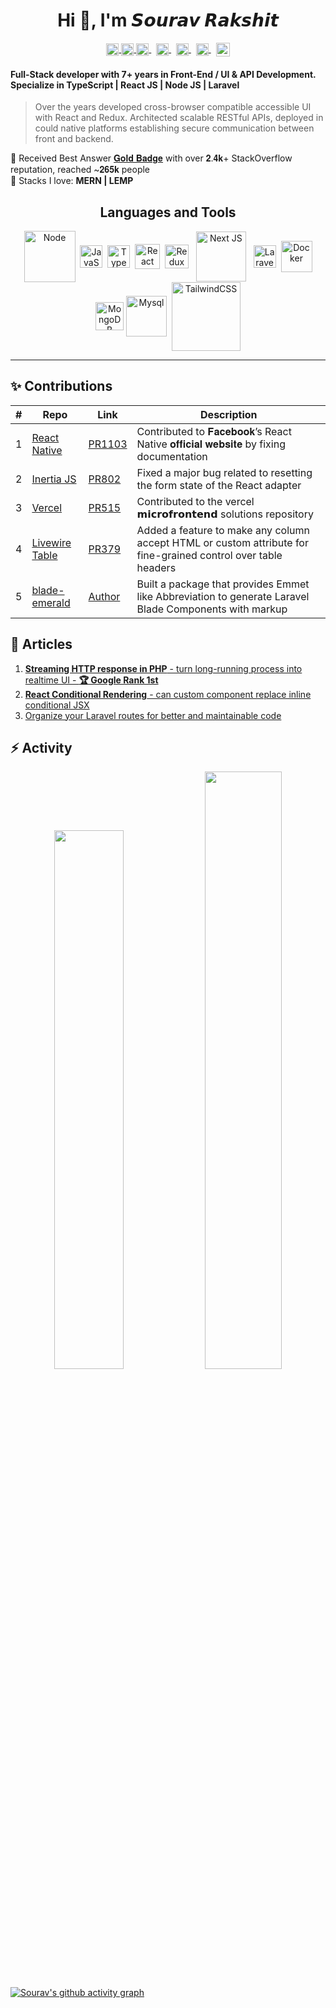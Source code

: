 <h1 align="center">Hi 🤙, I'm 𝙎𝙤𝙪𝙧𝙖𝙫 𝙍𝙖𝙠𝙨𝙝𝙞𝙩</h1>

<p align="center">
  <a href="https://github.com/devsrv/" target="_blank">
  <img align="center" alt="Github" width="20px" src="https://cdn.jsdelivr.net/npm/simple-icons@v3/icons/github.svg" />
  </a>
  
  <a href="https://stackblitz.com/@rsrv1" target="_blank">
  <img align="center" alt="StackBlitz" width="20px" src="https://cdn.jsdelivr.net/npm/simple-icons@v8/icons/stackblitz.svg" />
  </a>
  
  <a href="https://stackoverflow.com/users/7819438/devsourav" target="_blank">
   <img align="center" alt="StackOverflow" width="20px" src="https://cdn.jsdelivr.net/npm/simple-icons@v8/icons/stackoverflow.svg" />
  </a>
  &nbsp;
  <a href="https://instagram.com/im.sourav" target="_blank">
   <img align="center" alt="Instagram" width="20px" src="https://cdn.jsdelivr.net/npm/simple-icons@v3/icons/instagram.svg" />
  </a>
   &nbsp;
  <a href="https://linkedin.com/in/sourav-rakshit1" target="_blank">
   <img align="center" alt="LinkedIn" width="20px" src="https://cdn.jsdelivr.net/npm/simple-icons@v3/icons/linkedin.svg" />
  </a>
   &nbsp;
  <a href="https://twitter.com/srvrksh" target="_blank">
   <img align="center" alt="Twitter" width="20px" src="https://cdn.jsdelivr.net/npm/simple-icons@v3/icons/twitter.svg" />
  </a>
   &nbsp;
  <a href="mailto:hello@itsrav.dev">
   <img align="center" width="22px" src="https://cdn.jsdelivr.net/npm/simple-icons@v3/icons/gmail.svg" />
  </a>
</p>



#### Full-Stack developer with 7+ years in Front-End / UI & API Development. Specialize in TypeScript | React JS | Node JS | Laravel

> Over the years developed cross-browser compatible accessible UI with React and Redux. Architected scalable RESTful APIs, deployed in could native platforms establishing secure communication between front and backend.

🏅 Received Best Answer [𝐆𝐨𝐥𝐝 𝐁𝐚𝐝𝐠𝐞](https://stackoverflow.com/users/7819438/devsourav) with over 𝟐.𝟒𝐤+ StackOverflow reputation, reached ~𝟐𝟔𝟓𝐤 people <br/>
🌱 Stacks I love: **MERN | LEMP**


<h2 align="center">Languages and Tools</h2>
<p align="center"> 
  <img align="center" alt="Node" title="Node JS" width="82" src="https://cdn.jsdelivr.net/gh/devicons/devicon/icons/nodejs/nodejs-original-wordmark.svg"/>&nbsp;
  <img align="center" alt="JavaScript" title="JavaScript" width="36" src="https://cdn.jsdelivr.net/gh/devicons/devicon/icons/javascript/javascript-plain.svg"/>&nbsp;
  <img align="center" alt="TypeScript" title="TypeScript" width="36" src="https://cdn.jsdelivr.net/gh/devicons/devicon/icons/typescript/typescript-original.svg"/>&nbsp;
  <img align="center" alt="React JS" title="React JS" width="40" src="https://cdn.jsdelivr.net/gh/devicons/devicon/icons/react/react-original.svg"/>&nbsp;
  <img align="center" alt="Redux" title="Redux" width="38" src="https://cdn.jsdelivr.net/gh/devicons/devicon/icons/redux/redux-original.svg"/>&nbsp;&nbsp;
  <img align="center" alt="Next JS" title="Next JS" width="80" src="https://cdn.jsdelivr.net/gh/devicons/devicon/icons/nextjs/nextjs-original-wordmark.svg"/>&nbsp;&nbsp;
  <img align="center" alt="Laravel" title="Laravel" width="36" src="https://cdn.jsdelivr.net/gh/devicons/devicon/icons/laravel/laravel-plain.svg"/>&nbsp;
  <img align="center" alt="Docker" title="Docker" width="50" src="https://cdn.jsdelivr.net/gh/devicons/devicon/icons/docker/docker-plain.svg"/>
  <img align="center" alt="MongoDB" title="MongoDB" width="45" src="https://cdn.jsdelivr.net/gh/devicons/devicon/icons/mongodb/mongodb-original.svg"/>
  <img align="center" alt="Mysql" title="Mysql" width="65" src="https://cdn.jsdelivr.net/gh/devicons/devicon/icons/mysql/mysql-plain-wordmark.svg"/>&nbsp;
  <img align="center" alt="TailwindCSS" title="TailwindCSS" width="110" src="https://cdn.jsdelivr.net/gh/devicons/devicon/icons/tailwindcss/tailwindcss-original-wordmark.svg"/>
</p>

---

## ✨ Contributions

| #  |  Repo | Link  | Description  |
|---|---|---|---|
| 1  |  [React Native](https://github.com/facebook/react-native-website) |  [PR1103](https://github.com/facebook/react-native-website/pull/1103) |  Contributed to 𝐅𝐚𝐜𝐞𝐛𝐨𝐨𝐤’s React Native 𝐨𝐟𝐟𝐢𝐜𝐢𝐚𝐥 𝐰𝐞𝐛𝐬𝐢𝐭𝐞 by fixing documentation |
| 2  |  [Inertia JS](https://github.com/inertiajs/inertia) |  [PR802](https://github.com/inertiajs/inertia/pull/802) |  Fixed a major bug related to resetting the form state of the React adapter |
| 3  |  [Vercel](https://github.com/vercel/examples/tree/main/solutions/microfrontends) |  [PR515](https://github.com/vercel/examples/pull/515) |  Contributed to the vercel 𝗺𝗶𝗰𝗿𝗼𝗳𝗿𝗼𝗻𝘁𝗲𝗻𝗱 solutions repository |
| 4  |  [Livewire Table](https://github.com/rappasoft/laravel-livewire-tables) |  [PR379](https://github.com/rappasoft/laravel-livewire-tables/pull/379) |  Added a feature to make any column accept HTML or custom attribute for fine-grained control over table headers |
| 5  |  [blade-emerald](https://github.com/aqquaa/blade-emerald) |  [Author](https://github.com/aqquaa/blade-emerald/graphs/contributors) |  Built a package that provides Emmet like Abbreviation to generate Laravel Blade Components with markup |

## 📝 Articles

1. [__Streaming HTTP response in PHP__ - turn long-running process into realtime UI - __🏆 Google Rank 1st__](https://itsrav.dev/articles/streaming-http-response-in-php-to-turn-long-running-process-into-realtime-experience)
2. [__React Conditional Rendering__ - can custom component replace inline conditional JSX](https://itsrav.dev/articles/react-conditional-rendering-can-custom-component-replace-inline-conditional-jsx)
3. [Organize your Laravel routes for better and maintainable code](https://ravr.medium.com/organize-your-laravel-routes-for-better-and-maintainable-code-4ad9b76aed0f)

## ⚡ Activity
<div align="center">
  <img width="47%" src="https://github-readme-stats.vercel.app/api?username=devsrv&show_icons=true&locale=en" /> 
  <img width="49.5%" src="https://github-readme-streak-stats.herokuapp.com/?user=devsrv&)" />
</div>

[![Sourav's github activity graph](https://github-readme-activity-graph.cyclic.app/graph?username=devsrv&theme=nord)](https://github.com/devsrv/)
